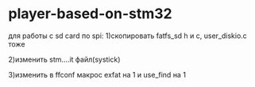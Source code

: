 # player-based-on-stm32

для работы с sd card по spi:
1)скопировать fatfs_sd h и c, user_diskio.с тоже

2)изменить stm....it файл(systick)

3)изменить в ffconf макрос exfat на 1 и use_find на 1
